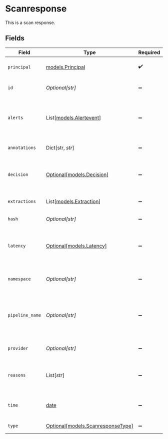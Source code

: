 # Scanresponse

This is a scan response.


## Fields

| Field                                                                | Type                                                                 | Required                                                             | Description                                                          | Example                                                              |
| -------------------------------------------------------------------- | -------------------------------------------------------------------- | -------------------------------------------------------------------- | -------------------------------------------------------------------- | -------------------------------------------------------------------- |
| `principal`                                                          | [models.Principal](../models/principal.md)                           | :heavy_check_mark:                                                   | Describe the principal.                                              |                                                                      |
| `id`                                                                 | *Optional[str]*                                                      | :heavy_minus_sign:                                                   | ID is the identifier of the object.                                  |                                                                      |
| `alerts`                                                             | List[[models.Alertevent](../models/alertevent.md)]                   | :heavy_minus_sign:                                                   | List of alerts that got raised during the policy resolution.         |                                                                      |
| `annotations`                                                        | Dict[str, *str*]                                                     | :heavy_minus_sign:                                                   | Annotations attached to the log.                                     |                                                                      |
| `decision`                                                           | [Optional[models.Decision]](../models/decision.md)                   | :heavy_minus_sign:                                                   | Tell what was the decision about the data.                           |                                                                      |
| `extractions`                                                        | List[[models.Extraction](../models/extraction.md)]                   | :heavy_minus_sign:                                                   | The extractions to log.                                              |                                                                      |
| `hash`                                                               | *Optional[str]*                                                      | :heavy_minus_sign:                                                   | The hash of the input.                                               |                                                                      |
| `latency`                                                            | [Optional[models.Latency]](../models/latency.md)                     | :heavy_minus_sign:                                                   | Holds information about latencies introduced by Apex.                |                                                                      |
| `namespace`                                                          | *Optional[str]*                                                      | :heavy_minus_sign:                                                   | The namespace of the object.                                         |                                                                      |
| `pipeline_name`                                                      | *Optional[str]*                                                      | :heavy_minus_sign:                                                   | The name of the particular pipeline that extracted the text.         |                                                                      |
| `provider`                                                           | *Optional[str]*                                                      | :heavy_minus_sign:                                                   | the provider to use.                                                 | openai                                                               |
| `reasons`                                                            | List[*str*]                                                          | :heavy_minus_sign:                                                   | The various reasons returned by the policy engine.                   |                                                                      |
| `time`                                                               | [date](https://docs.python.org/3/library/datetime.html#date-objects) | :heavy_minus_sign:                                                   | Set the time of the message request.                                 |                                                                      |
| `type`                                                               | [Optional[models.ScanresponseType]](../models/scanresponsetype.md)   | :heavy_minus_sign:                                                   | The type of text.                                                    |                                                                      |